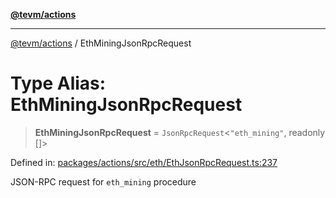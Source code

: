 [**@tevm/actions**](../README.md)

***

[@tevm/actions](../globals.md) / EthMiningJsonRpcRequest

# Type Alias: EthMiningJsonRpcRequest

> **EthMiningJsonRpcRequest** = `JsonRpcRequest`\<`"eth_mining"`, readonly \[\]\>

Defined in: [packages/actions/src/eth/EthJsonRpcRequest.ts:237](https://github.com/evmts/tevm-monorepo/blob/main/packages/actions/src/eth/EthJsonRpcRequest.ts#L237)

JSON-RPC request for `eth_mining` procedure
